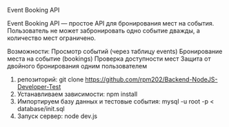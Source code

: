 Event Booking API

Event Booking API — простое API для бронирования мест на события. Пользователь не может забронировать одно событие дважды, а количество мест ограничено.

Возможности:
Просмотр событий (через таблицу events)
Бронирование места на событие (bookings)
Проверка доступности мест
Защита от двойного бронирования одним пользователем

1. репозиторий: git clone https://github.com/rpm202/Backend-NodeJS-Developer-Test
2. Устанавливаем зависимости: npm install
3. Импортируем базу данных и тестовые события: mysql -u root -p < database/init.sql
4. Запуск сервер: node dev.js
